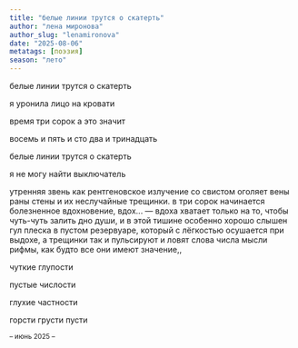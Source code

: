 ```yaml
---
title: "белые линии трутся о скатерть"
author: "лена миронова"
author_slug: "lenamironova"
date: "2025-08-06"
metatags: [поэзия]
season: "лето"
---
```

белые линии трутся о скатерть 

я уронила лицо на кровати

время три сорок а это значит

восемь и пять и сто два и тринадцать

белые линии трутся о скатерть 

я не могу найти выключатель


утренняя звень как рентгеновское излучение со свистом оголяет вены раны стены и их неслучайные трещинки. в три сорок начинается болезненное вдохновение, вдох... — вдоха хватает только на то, чтобы чуть-чуть залить дно души, и в этой тишине особенно хорошо слышен гул плеска в пустом резервуаре, который с лёгкостью осушается при выдохе, а трещинки так и пульсируют и ловят слова числа мысли рифмы, как будто все они имеют значение,,

чуткие глупости

пустые числости

глухие частности

горсти грусти пусти

<small>– июнь 2025 –</small>